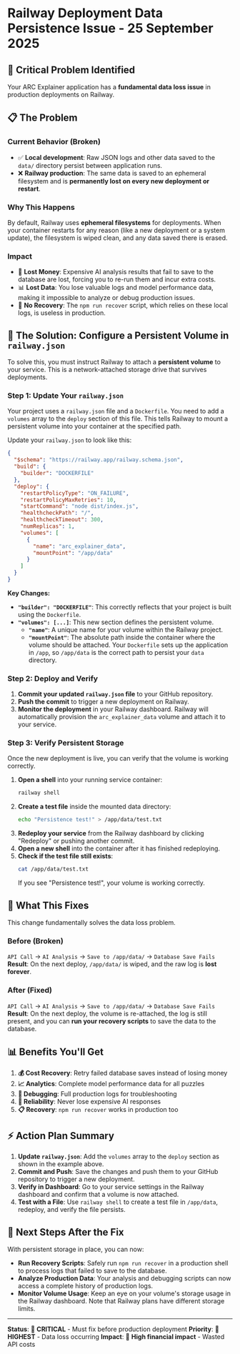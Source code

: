 # Railway Deployment Data Persistence Issue - 25 September 2025

## 🚨 **Critical Problem Identified**

Your ARC Explainer application has a **fundamental data loss issue** in production deployments on Railway.

## 📋 **The Problem**

### **Current Behavior (Broken)**
- ✅ **Local development**: Raw JSON logs and other data saved to the `data/` directory persist between application runs.
- ❌ **Railway production**: The same data is saved to an ephemeral filesystem and is **permanently lost on every new deployment or restart**.

### **Why This Happens**
By default, Railway uses **ephemeral filesystems** for deployments. When your container restarts for any reason (like a new deployment or a system update), the filesystem is wiped clean, and any data saved there is erased.

### **Impact**
- 💸 **Lost Money**: Expensive AI analysis results that fail to save to the database are lost, forcing you to re-run them and incur extra costs.
- 📊 **Lost Data**: You lose valuable logs and model performance data, making it impossible to analyze or debug production issues.
- 🔄 **No Recovery**: The `npm run recover` script, which relies on these local logs, is useless in production.

## 🎯 **The Solution: Configure a Persistent Volume in `railway.json`**

To solve this, you must instruct Railway to attach a **persistent volume** to your service. This is a network-attached storage drive that survives deployments.

### **Step 1: Update Your `railway.json`**

Your project uses a `railway.json` file and a `Dockerfile`. You need to add a `volumes` array to the `deploy` section of this file. This tells Railway to mount a persistent volume into your container at the specified path.

Update your `railway.json` to look like this:

```json
{
  "$schema": "https://railway.app/railway.schema.json",
  "build": {
    "builder": "DOCKERFILE"
  },
  "deploy": {
    "restartPolicyType": "ON_FAILURE",
    "restartPolicyMaxRetries": 10,
    "startCommand": "node dist/index.js",
    "healthcheckPath": "/",
    "healthcheckTimeout": 300,
    "numReplicas": 1,
    "volumes": [
      {
        "name": "arc_explainer_data",
        "mountPoint": "/app/data"
      }
    ]
  }
}
```

**Key Changes:**
- **`"builder": "DOCKERFILE"`**: This correctly reflects that your project is built using the `Dockerfile`.
- **`"volumes": [...]`**: This new section defines the persistent volume.
  - **`"name"`**: A unique name for your volume within the Railway project.
  - **`"mountPoint"`**: The absolute path inside the container where the volume should be attached. Your `Dockerfile` sets up the application in `/app`, so `/app/data` is the correct path to persist your `data` directory.

### **Step 2: Deploy and Verify**

1.  **Commit your updated `railway.json` file** to your GitHub repository.
2.  **Push the commit** to trigger a new deployment on Railway.
3.  **Monitor the deployment** in your Railway dashboard. Railway will automatically provision the `arc_explainer_data` volume and attach it to your service.

### **Step 3: Verify Persistent Storage**

Once the new deployment is live, you can verify that the volume is working correctly.

1.  **Open a shell** into your running service container:
    ```bash
    railway shell
    ```
2.  **Create a test file** inside the mounted data directory:
    ```bash
    echo "Persistence test!" > /app/data/test.txt
    ```
3.  **Redeploy your service** from the Railway dashboard by clicking "Redeploy" or pushing another commit.
4.  **Open a new shell** into the container after it has finished redeploying.
5.  **Check if the test file still exists**:
    ```bash
    cat /app/data/test.txt
    ```
    If you see "Persistence test!", your volume is working correctly.

## 🔧 **What This Fixes**

This change fundamentally solves the data loss problem.

### **Before (Broken)**
`API Call` → `AI Analysis` → `Save to /app/data/` → `Database Save Fails`
**Result**: On the next deploy, `/app/data/` is wiped, and the raw log is **lost forever**.

### **After (Fixed)**
`API Call` → `AI Analysis` → `Save to /app/data/` → `Database Save Fails`
**Result**: On the next deploy, the volume is re-attached, the log is still present, and you can **run your recovery scripts** to save the data to the database.

## 📊 **Benefits You'll Get**

1. **💰 Cost Recovery**: Retry failed database saves instead of losing money
2. **📈 Analytics**: Complete model performance data for all puzzles
3. **🐛 Debugging**: Full production logs for troubleshooting
4. **🔄 Reliability**: Never lose expensive AI responses
5. **📋 Recovery**: `npm run recover` works in production too

## ⚡ **Action Plan Summary**

1.  **Update `railway.json`**: Add the `volumes` array to the `deploy` section as shown in the example above.
2.  **Commit and Push**: Save the changes and push them to your GitHub repository to trigger a new deployment.
3.  **Verify in Dashboard**: Go to your service settings in the Railway dashboard and confirm that a volume is now attached.
4.  **Test with a File**: Use `railway shell` to create a test file in `/app/data`, redeploy, and verify the file persists.

## 🚀 **Next Steps After the Fix**

With persistent storage in place, you can now:

-   **Run Recovery Scripts**: Safely run `npm run recover` in a production shell to process logs that failed to save to the database.
-   **Analyze Production Data**: Your analysis and debugging scripts can now access a complete history of production logs.
-   **Monitor Volume Usage**: Keep an eye on your volume's storage usage in the Railway dashboard. Note that Railway plans have different storage limits.

---

**Status**: 🔴 **CRITICAL** - Must fix before production deployment
**Priority**: 🚨 **HIGHEST** - Data loss occurring
**Impact**: 💸 **High financial impact** - Wasted API costs
